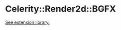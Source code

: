# Celerity::Render2d::BGFX

[See extension library.](../../../../../../Library/Private/Celerity/Extension/BGFX2d/README.md)
